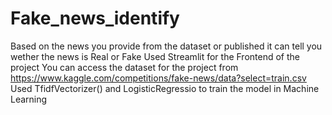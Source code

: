 # Fake_news_identify
Based on the news you provide from the dataset or published it can tell you wether the news is Real or Fake
Used Streamlit for the Frontend of the project
You can access the dataset for the project from https://www.kaggle.com/competitions/fake-news/data?select=train.csv
Used TfidfVectorizer() and LogisticRegressio to train the model in Machine Learning
